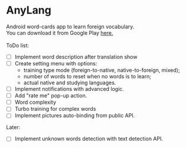 # AnyLang

Android word-cards app to learn foreign vocabulary.<br/>
You can download it from Google Play [here.](https://play.google.com/store/apps/details?id=com.strizhonovapps_languages_learning.anylangapp_word_cards)<br>
<br/>
ToDo list:<br/>
- [ ] Implement word description after translation show<br/>
- [ ] Create setting menu with options:<br/>
    - training type mode (foreign-to-native, native-to-foreign, mixed);<br/>
    - number of words to reset when no words is to learn;<br/>
    - actual native and studying languages.<br/>
- [ ] Implement notifications with advanced logic.<br/>
- [ ] Add "rate me" pop-up action.<br/>
- [ ] Word complexity<br/>
- [ ] Turbo training for complex words<br/>
- [ ] Implement pictures auto-binding from public API.<br/>

Later:
- [ ] Implement unknown words detection with text detection API.<br/>
